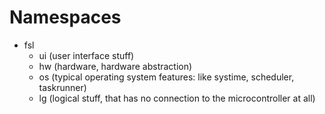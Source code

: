 # Namespaces

* fsl
   * ui (user interface stuff)
   * hw (hardware, hardware abstraction)
   * os (typical operating system features: like systime, scheduler, taskrunner)
   * lg (logical stuff, that has no connection to the microcontroller at all)
